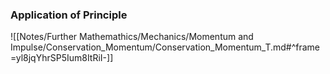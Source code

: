 ### Application of Principle
![[Notes/Further Mathemathics/Mechanics/Momentum and Impulse/Conservation_Momentum/Conservation_Momentum_T.md#^frame=yl8jqYhrSP5Ium8ItRiI-]]
